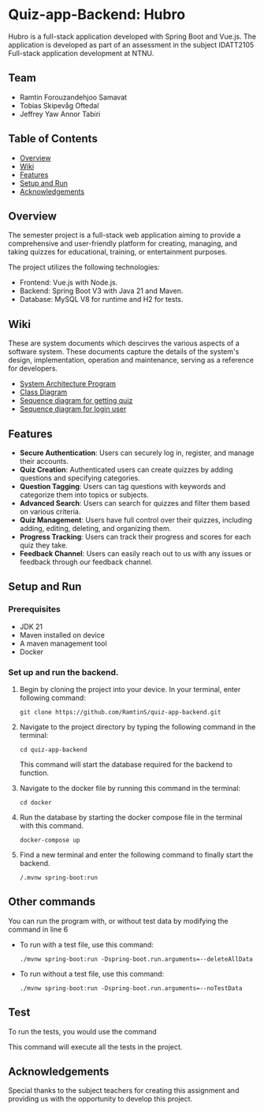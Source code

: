 # Quiz-app-Backend: Hubro

Hubro is a full-stack application developed with Spring Boot and Vue.js.
The application is developed as part of an assessment in the subject 
IDATT2105 Full-stack application development at NTNU.

## Team
- Ramtin Forouzandehjoo Samavat
- Tobias Skipevåg Oftedal
- Jeffrey Yaw Annor Tabiri

## Table of Contents 
- [Overview](#overview)
- [Wiki](#wiki)
- [Features](#features)
- [Setup and Run](#setup-and-run)
- [Acknowledgements](#acknowledgements)

## Overview
The semester project is a full-stack web application aiming to provide a comprehensive and user-friendly platform for creating, managing, and taking quizzes for educational, training, or entertainment purposes. 

The project utilizes the following technologies:
- Frontend: Vue.js with Node.js.
- Backend: Spring Boot V3 with Java 21 and Maven.
- Database: MySQL V8 for runtime and H2 for tests.

## Wiki
These are system documents which descirves the various aspects of a software system. These documents capture the details of the system's design, implementation, operation and maintenance, serving as a reference for developers.
- [System Architecture Program](https://github.com/RamtinS/quiz-app-backend/wiki/System-architect-diagram)
- [Class Diagram](https://github.com/RamtinS/quiz-app-backend/wiki/Class-Diagram)
- [Sequence diagram for getting quiz](https://github.com/RamtinS/quiz-app-backend/wiki/Sequence-Diagram-for-getting-quiz)
- [Sequence diagram for login user](https://github.com/RamtinS/quiz-app-backend/wiki/Sequence-diagram-for-login-user)

## Features
- **Secure Authentication**: Users can securely log in, register, and manage their accounts.
- **Quiz Creation**: Authenticated users can create quizzes by adding questions and specifying categories.
- **Question Tagging**: Users can tag questions with keywords and categorize them into topics or subjects.
- **Advanced Search**: Users can search for quizzes and filter them based on various criteria.
- **Quiz Management**: Users have full control over their quizzes, including adding, editing, deleting, and organizing them.
- **Progress Tracking**: Users can track their progress and scores for each quiz they take.
- **Feedback Channel**: Users can easily reach out to us with any issues or feedback through our feedback channel.

## Setup and Run

### Prerequisites
 - JDK 21
 - Maven installed on device
 - A maven management tool
 - Docker

### Set up and run the backend.

1. Begin by cloning the project into your device. In your terminal, enter following command:
   ```
   git clone https://github.com/RamtinS/quiz-app-backend.git
   ```

2. Navigate to the project directory by typing the following command in the terminal:
   ```
   cd quiz-app-backend
   ```
   This command will start the database required for the backend to function.

3. Navigate to the docker file by running this command in the terminal:
   ```
   cd docker
   ```

5. Run the database by starting the docker compose file in the terminal with this command.
   ```
   docker-compose up
   ```
   
6. Find a new terminal and enter the following command to finally start the backend.
   ```
   /.mvnw spring-boot:run
   ```
## Other commands
You can run the program with, or without test data by modifying the command in line 6

* To run with a test file, use this command:
   ```
   ./mvnw spring-boot:run -Dspring-boot.run.arguments=--deleteAllData
   ```
* To run without a test file, use this command:
   ```
   ./mvnw spring-boot:run -Dspring-boot.run.arguments=--noTestData
   ```
## Test
To run the tests, you would use the command

This command will execute all the tests in the project.

## Acknowledgements
Special thanks to the subject teachers for creating this assignment and providing us with the opportunity to develop this project.

